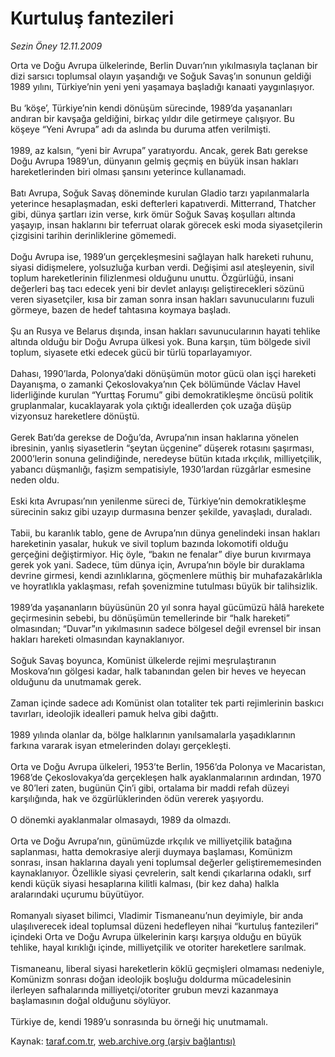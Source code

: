 # Kurtuluş fantezileri

*Sezin Öney 12.11.2009*

<div class="yazi">Orta ve Doğu Avrupa ülkelerinde, Berlin Duvarı’nın yıkılmasıyla taçlanan bir dizi sarsıcı toplumsal olayın yaşandığı ve Soğuk Savaş’ın sonunun geldiği 1989 yılını, Türkiye’nin yeni yeni yaşamaya başladığı kanaati yaygınlaşıyor. <br/><br/>Bu ‘köşe’, Türkiye’nin kendi dönüşüm sürecinde, 1989’da yaşananları andıran bir kavşağa geldiğini, birkaç yıldır dile getirmeye çalışıyor. Bu köşeye “Yeni Avrupa” adı da aslında bu duruma atfen verilmişti. <br/><br/>1989, az kalsın, “yeni bir Avrupa” yaratıyordu. Ancak, gerek Batı gerekse Doğu Avrupa 1989’un, dünyanın gelmiş geçmiş en büyük insan hakları hareketlerinden biri olması şansını yeterince kullanamadı. <br/><br/>Batı Avrupa, Soğuk Savaş döneminde kurulan Gladio tarzı yapılanmalarla yeterince hesaplaşmadan, eski defterleri kapatıverdi. Mitterrand, Thatcher gibi, dünya şartları izin verse, kırk ömür Soğuk Savaş koşulları altında yaşayıp, insan haklarını bir teferruat olarak görecek eski moda siyasetçilerin çizgisini tarihin derinliklerine gömemedi. <br/><br/>Doğu Avrupa ise, 1989’un gerçekleşmesini sağlayan halk hareketi ruhunu, siyasi didişmelere, yolsuzluğa kurban verdi. Değişimi asıl ateşleyenin, sivil toplum hareketlerinin filizlenmesi olduğunu unuttu. Özgürlüğü, insani değerleri baş tacı edecek yeni bir devlet anlayışı geliştirecekleri sözünü veren siyasetçiler, kısa bir zaman sonra insan hakları savunucularını fuzuli görmeye, bazen de hedef tahtasına koymaya başladı.<br/><br/>Şu an Rusya ve Belarus dışında, insan hakları savunucularının hayati tehlike altında olduğu bir Doğu Avrupa ülkesi yok. Buna karşın, tüm bölgede sivil toplum, siyasete etki edecek gücü bir türlü toparlayamıyor. <br/><br/>Dahası, 1990’larda, Polonya’daki dönüşümün motor gücü olan işçi hareketi Dayanışma, o zamanki Çekoslovakya’nın Çek bölümünde Václav Havel liderliğinde kurulan “Yurttaş Forumu” gibi demokratikleşme öncüsü politik gruplanmalar, kucaklayarak yola çıktığı ideallerden çok uzağa düşüp vizyonsuz hareketlere dönüştü. <br/><br/>Gerek Batı’da gerekse de Doğu’da, Avrupa’nın insan haklarına yönelen ibresinin, yanlış siyasetlerin “şeytan üçgenine” düşerek rotasını şaşırması, 2000’lerin sonuna gelindiğinde, neredeyse bütün kıtada ırkçılık, milliyetçilik, yabancı düşmanlığı, faşizm sempatisiyle, 1930’lardan rüzgârlar esmesine neden oldu. <br/><br/>Eski kıta Avrupası’nın yenilenme süreci de, Türkiye’nin demokratikleşme sürecinin sakız gibi uzayıp durmasına benzer şekilde, yavaşladı, duraladı. <br/><br/>Tabii, bu karanlık tablo, gene de Avrupa’nın dünya genelindeki insan hakları hareketinin yasalar, hukuk ve sivil toplum bazında lokomotifi olduğu gerçeğini değiştirmiyor. Hiç öyle, “bakın ne fenalar” diye burun kıvırmaya gerek yok yani. Sadece, tüm dünya için, Avrupa’nın böyle bir duraklama devrine girmesi, kendi azınlıklarına, göçmenlere müthiş bir muhafazakârlıkla ve hoyratlıkla yaklaşması, refah şovenizmine tutulması büyük bir talihsizlik. <br/><br/>1989’da yaşananların büyüsünün 20 yıl sonra hayal gücümüzü hâlâ harekete geçirmesinin sebebi, bu dönüşümün temellerinde bir “halk hareketi” olmasından; “Duvar”ın yıkılmasının sadece bölgesel değil evrensel bir insan hakları hareketi olmasından kaynaklanıyor. <br/><br/>Soğuk Savaş boyunca, Komünist ülkelerde rejimi meşrulaştıranın Moskova’nın gölgesi kadar, halk tabanından gelen bir heves ve heyecan olduğunu da unutmamak gerek. <br/><br/>Zaman içinde sadece adı Komünist olan totaliter tek parti rejimlerinin baskıcı tavırları, ideolojik idealleri pamuk helva gibi dağıttı. <br/><br/>1989 yılında olanlar da, bölge halklarının yanılsamalarla yaşadıklarının farkına vararak isyan etmelerinden dolayı gerçekleşti. <br/><br/>Orta ve Doğu Avrupa ülkeleri, 1953’te Berlin, 1956’da Polonya ve Macaristan, 1968’de Çekoslovakya’da gerçekleşen halk ayaklanmalarının ardından, 1970 ve 80’leri zaten, bugünün Çin’i gibi, ortalama bir maddi refah düzeyi karşılığında, hak ve özgürlüklerinden ödün vererek yaşıyordu. <br/><br/>O dönemki ayaklanmalar olmasaydı, 1989 da olmazdı. <br/><br/>Orta ve Doğu Avrupa’nın, günümüzde ırkçılık ve milliyetçilik batağına saplanması, hatta demokrasiye alerji duymaya başlaması, Komünizm sonrası, insan haklarına dayalı yeni toplumsal değerler geliştirememesinden kaynaklanıyor. Özellikle siyasi çevrelerin, salt kendi çıkarlarına odaklı, sırf kendi küçük siyasi hesaplarına kilitli kalması, (bir kez daha) halkla aralarındaki uçurumu büyütüyor. <br/><br/>Romanyalı siyaset bilimci, Vladimir Tismaneanu’nun deyimiyle, bir anda ulaşılıverecek ideal toplumsal düzeni hedefleyen nihai “kurtuluş fantezileri” içindeki Orta ve Doğu Avrupa ülkelerinin karşı karşıya olduğu en büyük tehlike, hayal kırıklığı içinde, milliyetçilik ve otoriter hareketlere sarılmak. <br/><br/>Tismaneanu, liberal siyasi hareketlerin köklü geçmişleri olmaması nedeniyle, Komünizm sonrası doğan ideolojik boşluğu doldurma mücadelesinin ilerleyen safhalarında milliyetçi/otoriter grubun mevzi kazanmaya başlamasının doğal olduğunu söylüyor. <br/><br/>Türkiye de, kendi 1989’u sonrasında bu örneği hiç unutmamalı.</div>

Kaynak: [taraf.com.tr](http://taraf.com.tr:80/makale/8456.htm), [web.archive.org (arşiv bağlantısı)](http://web.archive.org/web/20100329060502/http://taraf.com.tr:80/makale/8456.htm)
